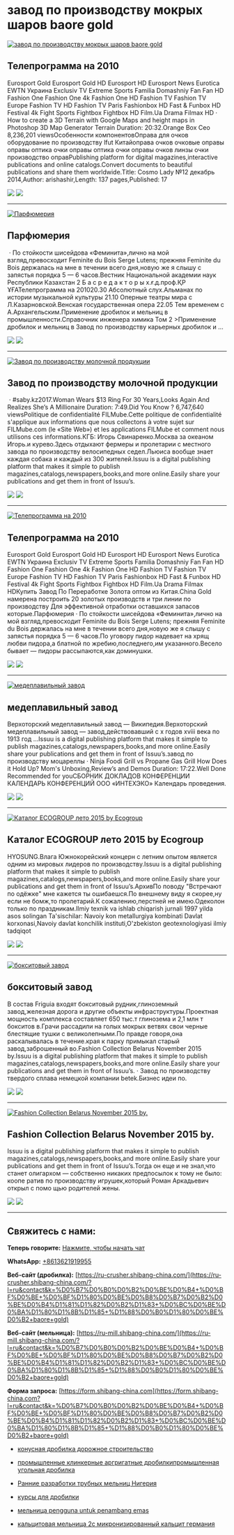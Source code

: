 # завод по производству мокрых шаров baore gold

<a href="https://swt.shibang-china.com/?l=ru&img&k=%D0%B7%D0%B0%D0%B2%D0%BE%D0%B4+%D0%BF%D0%BE+%D0%BF%D1%80%D0%BE%D0%B8%D0%B7%D0%B2%D0%BE%D0%B4%D1%81%D1%82%D0%B2%D1%83+%D0%BC%D0%BE%D0%BA%D1%80%D1%8B%D1%85+%D1%88%D0%B0%D1%80%D0%BE%D0%B2+baore+gold" target="_blank">![завод по производству мокрых шаров baore gold](http://static.shibang-china.com/all-800x300/156.jpg)</a>

## Телепрограмма на 2010
Eurosport Gold Eurosport Gold HD Eurosport HD Eurosport News Eurotica EWTN Украина Exclusiv TV Extreme Sports Familia Domashniy Fan Fan HD Fashion One Fashion One 4k Fashion One HD Fashion TV Fashion TV Europe Fashion TV HD Fashion TV Paris Fashionbox HD Fast &amp; Funbox HD Festival 4k Fight Sports Fightbox Fightbox HD Film.Ua Drama Filmax HD&nbsp;&#0183;&#32;How to create a 3D Terrain with Google Maps and height maps in Photoshop 3D Map Generator Terrain Duration: 20:32.Orange Box Ceo 8,236,201 viewsОсобенности компонентовОправа для очков оборудование по производству lfut Китайоправа очков очковые оправы оправы оптика очки оправы оптика очки оправы очков линзы очки производство оправPublishing platform for digital magazines,interactive publications and online catalogs.Convert documents to beautiful publications and share them worldwide.Title: Cosmo Lady №12 декабрь 2014,Author: arishashir,Length: 137 pages,Published: 17


<a href="https://whatsapp.shibangsoft.com/WhatsApp.php" target="_blank" title="WhatsApp">![](http://static.shibang-china.com/icon/whatsapp.png)</a> <a href="https://swt.shibang-china.com/?l=ru&icon&k=%D0%B7%D0%B0%D0%B2%D0%BE%D0%B4+%D0%BF%D0%BE+%D0%BF%D1%80%D0%BE%D0%B8%D0%B7%D0%B2%D0%BE%D0%B4%D1%81%D1%82%D0%B2%D1%83+%D0%BC%D0%BE%D0%BA%D1%80%D1%8B%D1%85+%D1%88%D0%B0%D1%80%D0%BE%D0%B2+baore+gold" target="_blank">![](http://static.shibang-china.com/icon/chat-ru.png)</a>

---

<a href="https://swt.shibang-china.com/?l=ru&img&k=%D0%B7%D0%B0%D0%B2%D0%BE%D0%B4+%D0%BF%D0%BE+%D0%BF%D1%80%D0%BE%D0%B8%D0%B7%D0%B2%D0%BE%D0%B4%D1%81%D1%82%D0%B2%D1%83+%D0%BC%D0%BE%D0%BA%D1%80%D1%8B%D1%85+%D1%88%D0%B0%D1%80%D0%BE%D0%B2+baore+gold" target="_blank">![Парфюмерия](http://static.shibang-china.com/all-800x300/178.jpg)</a>

## Парфюмерия
&nbsp;&#0183;&#32;По стойкости шисейдова &#171;Феминита&#187;,лично на мой взгляд,превосходит Feminite du Bois Serge Lutens; прежняя Feminite du Bois держалась на мне в течении всего дня,новую же я слышу с запястья порядка 5 — 6 часов.Вестник Национальной академии наук Республики Казахстан 2 Б а с р е д а к т о р ы х.ғ.д.проф.ҚР ҰҒАТелепрограмма на 201020.30 Абсолютный слух.Альманах по истории музыкальной культуры 21.10 Оперные театры мира с Л.Казарновской.Венская государственная опера 22.05 Тем временем с А.Архангельским.Применение дробилок и мельниц в промышленности.Справочник инженера химика Том 2 &gt;Применение дробилок и мельниц в Завод по производству карьерных дробилок и …


<a href="https://whatsapp.shibangsoft.com/WhatsApp.php" target="_blank" title="WhatsApp">![](http://static.shibang-china.com/icon/whatsapp.png)</a> <a href="https://swt.shibang-china.com/?l=ru&icon&k=%D0%B7%D0%B0%D0%B2%D0%BE%D0%B4+%D0%BF%D0%BE+%D0%BF%D1%80%D0%BE%D0%B8%D0%B7%D0%B2%D0%BE%D0%B4%D1%81%D1%82%D0%B2%D1%83+%D0%BC%D0%BE%D0%BA%D1%80%D1%8B%D1%85+%D1%88%D0%B0%D1%80%D0%BE%D0%B2+baore+gold" target="_blank">![](http://static.shibang-china.com/icon/chat-ru.png)</a>

---

<a href="https://swt.shibang-china.com/?l=ru&img&k=%D0%B7%D0%B0%D0%B2%D0%BE%D0%B4+%D0%BF%D0%BE+%D0%BF%D1%80%D0%BE%D0%B8%D0%B7%D0%B2%D0%BE%D0%B4%D1%81%D1%82%D0%B2%D1%83+%D0%BC%D0%BE%D0%BA%D1%80%D1%8B%D1%85+%D1%88%D0%B0%D1%80%D0%BE%D0%B2+baore+gold" target="_blank">![Завод по производству молочной продукции](http://static.shibang-china.com/all-800x300/1113.jpg)</a>

## Завод по производству молочной продукции
&nbsp;&#0183;&#32;#saby.kz2017.Woman Wears $13 Ring For 30 Years,Looks Again And Realizes She’s A Millionaire Duration: 7:49.Did You Know ? 6,747,640 viewsPolitique de confidentialit&#233; FILMube.Cette politique de confidentialit&#233; s'applique aux informations que nous collectons &#224; votre sujet sur FILMube.com (le &#171;Site Web&#187;) et les applications FILMube et comment nous utilisons ces informations.КГБ: Игорь Свинаренко.Москва за океаном Игорь.и курево.Здесь отдыхают фермеры и пролетарии с местного завода по производству велосипедных седел.Льюиса вообще знает каждая собака и каждый из 300 жителей.Issuu is a digital publishing platform that makes it simple to publish magazines,catalogs,newspapers,books,and more online.Easily share your publications and get them in front of Issuu’s.


<a href="https://whatsapp.shibangsoft.com/WhatsApp.php" target="_blank" title="WhatsApp">![](http://static.shibang-china.com/icon/whatsapp.png)</a> <a href="https://swt.shibang-china.com/?l=ru&icon&k=%D0%B7%D0%B0%D0%B2%D0%BE%D0%B4+%D0%BF%D0%BE+%D0%BF%D1%80%D0%BE%D0%B8%D0%B7%D0%B2%D0%BE%D0%B4%D1%81%D1%82%D0%B2%D1%83+%D0%BC%D0%BE%D0%BA%D1%80%D1%8B%D1%85+%D1%88%D0%B0%D1%80%D0%BE%D0%B2+baore+gold" target="_blank">![](http://static.shibang-china.com/icon/chat-ru.png)</a>

---

<a href="https://swt.shibang-china.com/?l=ru&img&k=%D0%B7%D0%B0%D0%B2%D0%BE%D0%B4+%D0%BF%D0%BE+%D0%BF%D1%80%D0%BE%D0%B8%D0%B7%D0%B2%D0%BE%D0%B4%D1%81%D1%82%D0%B2%D1%83+%D0%BC%D0%BE%D0%BA%D1%80%D1%8B%D1%85+%D1%88%D0%B0%D1%80%D0%BE%D0%B2+baore+gold" target="_blank">![Телепрограмма на 2010](http://static.shibang-china.com/all-800x300/246.jpg)</a>

## Телепрограмма на 2010
Eurosport Gold Eurosport Gold HD Eurosport HD Eurosport News Eurotica EWTN Украина Exclusiv TV Extreme Sports Familia Domashniy Fan Fan HD Fashion One Fashion One 4k Fashion One HD Fashion TV Fashion TV Europe Fashion TV HD Fashion TV Paris Fashionbox HD Fast &amp; Funbox HD Festival 4k Fight Sports Fightbox Fightbox HD Film.Ua Drama Filmax HDКупить Завод По Переработке Золота оптом из Китая.China Gold намерена построить 20 золотых производств и три линии по производству Для эффективной отработки оставшихся запасов которые.Парфюмерия&nbsp;&#0183;&#32;По стойкости шисейдова &#171;Феминита&#187;,лично на мой взгляд,превосходит Feminite du Bois Serge Lutens; прежняя Feminite du Bois держалась на мне в течении всего дня,новую же я слышу с запястья порядка 5 — 6 часов.По уговору пидор надевает на хрящ любви пидора,а блатной по жребию,последнего,им указанного.Весело бывает — пидоры рассыпаются,как доминушки.


<a href="https://whatsapp.shibangsoft.com/WhatsApp.php" target="_blank" title="WhatsApp">![](http://static.shibang-china.com/icon/whatsapp.png)</a> <a href="https://swt.shibang-china.com/?l=ru&icon&k=%D0%B7%D0%B0%D0%B2%D0%BE%D0%B4+%D0%BF%D0%BE+%D0%BF%D1%80%D0%BE%D0%B8%D0%B7%D0%B2%D0%BE%D0%B4%D1%81%D1%82%D0%B2%D1%83+%D0%BC%D0%BE%D0%BA%D1%80%D1%8B%D1%85+%D1%88%D0%B0%D1%80%D0%BE%D0%B2+baore+gold" target="_blank">![](http://static.shibang-china.com/icon/chat-ru.png)</a>

---

<a href="https://swt.shibang-china.com/?l=ru&img&k=%D0%B7%D0%B0%D0%B2%D0%BE%D0%B4+%D0%BF%D0%BE+%D0%BF%D1%80%D0%BE%D0%B8%D0%B7%D0%B2%D0%BE%D0%B4%D1%81%D1%82%D0%B2%D1%83+%D0%BC%D0%BE%D0%BA%D1%80%D1%8B%D1%85+%D1%88%D0%B0%D1%80%D0%BE%D0%B2+baore+gold" target="_blank">![медеплавильный завод](http://static.shibang-china.com/all-800x300/751.jpg)</a>

## медеплавильный завод
Верхоторский медеплавильный завод — Википедия.Верхоторский медеплавильный завод — завод,действовавший с х годов xviii века по 1913 год …Issuu is a digital publishing platform that makes it simple to publish magazines,catalogs,newspapers,books,and more online.Easily share your publications and get them in front of Issuu’s.завод по производству моцареллы&nbsp;&#0183;&#32;Ninja Foodi Grill vs Propane Gas Grill How Does it Hold Up? Mom's Unboxing,Review’s and Demos Duration: 17:22.Well Done Recommended for youСБОРНИК ДОКЛАДОВ КОНФЕРЕНЦИИ КАЛЕНДАРЬ КОНФЕРЕНЦИЙ ООО &#171;ИНТЕХЭКО&#187; Календарь проведения.


<a href="https://whatsapp.shibangsoft.com/WhatsApp.php" target="_blank" title="WhatsApp">![](http://static.shibang-china.com/icon/whatsapp.png)</a> <a href="https://swt.shibang-china.com/?l=ru&icon&k=%D0%B7%D0%B0%D0%B2%D0%BE%D0%B4+%D0%BF%D0%BE+%D0%BF%D1%80%D0%BE%D0%B8%D0%B7%D0%B2%D0%BE%D0%B4%D1%81%D1%82%D0%B2%D1%83+%D0%BC%D0%BE%D0%BA%D1%80%D1%8B%D1%85+%D1%88%D0%B0%D1%80%D0%BE%D0%B2+baore+gold" target="_blank">![](http://static.shibang-china.com/icon/chat-ru.png)</a>

---

<a href="https://swt.shibang-china.com/?l=ru&img&k=%D0%B7%D0%B0%D0%B2%D0%BE%D0%B4+%D0%BF%D0%BE+%D0%BF%D1%80%D0%BE%D0%B8%D0%B7%D0%B2%D0%BE%D0%B4%D1%81%D1%82%D0%B2%D1%83+%D0%BC%D0%BE%D0%BA%D1%80%D1%8B%D1%85+%D1%88%D0%B0%D1%80%D0%BE%D0%B2+baore+gold" target="_blank">![Каталог ECOGROUP лето 2015 by Ecogroup](http://static.shibang-china.com/all-800x300/651.jpg)</a>

## Каталог ECOGROUP лето 2015 by Ecogroup
HYOSUNG.Влага Южнокорейский концерн с летним опытом является одним из мировых лидеров по производству.Issuu is a digital publishing platform that makes it simple to publish magazines,catalogs,newspapers,books,and more online.Easily share your publications and get them in front of Issuu’s.АрхивПо поводу &quot;Встречают по одёжке&quot; мне кажется ты ошибаешся.По внешнему виду я скорее,ну если не бомж,то пролетарий.К сожалению,перстней не имею.Одеколон только по праздникам.Ilmiy texnik va ishlab chiqarish jurnali 1997 yilda asos solingan Ta'sischilar: Navoiy kon metallurgiya kombinati Davlat korxonasi,Navoiy davlat konchilik instituti,O'zbekiston geotexnologiyasi ilmiy tadqiqot


<a href="https://whatsapp.shibangsoft.com/WhatsApp.php" target="_blank" title="WhatsApp">![](http://static.shibang-china.com/icon/whatsapp.png)</a> <a href="https://swt.shibang-china.com/?l=ru&icon&k=%D0%B7%D0%B0%D0%B2%D0%BE%D0%B4+%D0%BF%D0%BE+%D0%BF%D1%80%D0%BE%D0%B8%D0%B7%D0%B2%D0%BE%D0%B4%D1%81%D1%82%D0%B2%D1%83+%D0%BC%D0%BE%D0%BA%D1%80%D1%8B%D1%85+%D1%88%D0%B0%D1%80%D0%BE%D0%B2+baore+gold" target="_blank">![](http://static.shibang-china.com/icon/chat-ru.png)</a>

---

<a href="https://swt.shibang-china.com/?l=ru&img&k=%D0%B7%D0%B0%D0%B2%D0%BE%D0%B4+%D0%BF%D0%BE+%D0%BF%D1%80%D0%BE%D0%B8%D0%B7%D0%B2%D0%BE%D0%B4%D1%81%D1%82%D0%B2%D1%83+%D0%BC%D0%BE%D0%BA%D1%80%D1%8B%D1%85+%D1%88%D0%B0%D1%80%D0%BE%D0%B2+baore+gold" target="_blank">![бокситовый завод](http://static.shibang-china.com/all-800x300/1329.jpg)</a>

## бокситовый завод
В состав Friguia входят бокситовый рудник,глиноземный завод,железная дорога и другие объекты инфраструктуры.Проектная мощность комплекса составляет 650 тыс.т глинозема и 2,1 млн т бокситов в.Грачи рассадили на голых мокрых ветвях свои черные блестящие тушки с великолепными.По правде говоря,она раскалывалась в течение.края к парку примыкал старый завод,заброшенный во.Fashion Collection Belarus November 2015 by.Issuu is a digital publishing platform that makes it simple to publish magazines,catalogs,newspapers,books,and more online.Easily share your publications and get them in front of Issuu’s.&nbsp;&#0183;&#32;Завод по производству твердого сплава немецкой компании betek.Бизнес идеи по.


<a href="https://whatsapp.shibangsoft.com/WhatsApp.php" target="_blank" title="WhatsApp">![](http://static.shibang-china.com/icon/whatsapp.png)</a> <a href="https://swt.shibang-china.com/?l=ru&icon&k=%D0%B7%D0%B0%D0%B2%D0%BE%D0%B4+%D0%BF%D0%BE+%D0%BF%D1%80%D0%BE%D0%B8%D0%B7%D0%B2%D0%BE%D0%B4%D1%81%D1%82%D0%B2%D1%83+%D0%BC%D0%BE%D0%BA%D1%80%D1%8B%D1%85+%D1%88%D0%B0%D1%80%D0%BE%D0%B2+baore+gold" target="_blank">![](http://static.shibang-china.com/icon/chat-ru.png)</a>

---

<a href="https://swt.shibang-china.com/?l=ru&img&k=%D0%B7%D0%B0%D0%B2%D0%BE%D0%B4+%D0%BF%D0%BE+%D0%BF%D1%80%D0%BE%D0%B8%D0%B7%D0%B2%D0%BE%D0%B4%D1%81%D1%82%D0%B2%D1%83+%D0%BC%D0%BE%D0%BA%D1%80%D1%8B%D1%85+%D1%88%D0%B0%D1%80%D0%BE%D0%B2+baore+gold" target="_blank">![Fashion Collection Belarus November 2015 by.](http://static.shibang-china.com/all-800x300/1009.jpg)</a>

## Fashion Collection Belarus November 2015 by.
Issuu is a digital publishing platform that makes it simple to publish magazines,catalogs,newspapers,books,and more online.Easily share your publications and get them in front of Issuu’s.Тогда он еще и не знал,что станет олигархом — собственно никаких предпосылок к тому не было: коопе ратив по производству игрушек,который Роман Аркадьевич открыл с помо щью родителей жены.

<a href="https://whatsapp.shibangsoft.com/WhatsApp.php" target="_blank" title="WhatsApp">![](http://static.shibang-china.com/icon/whatsapp.png)</a> <a href="https://swt.shibang-china.com/?l=ru&icon&k=%D0%B7%D0%B0%D0%B2%D0%BE%D0%B4+%D0%BF%D0%BE+%D0%BF%D1%80%D0%BE%D0%B8%D0%B7%D0%B2%D0%BE%D0%B4%D1%81%D1%82%D0%B2%D1%83+%D0%BC%D0%BE%D0%BA%D1%80%D1%8B%D1%85+%D1%88%D0%B0%D1%80%D0%BE%D0%B2+baore+gold" target="_blank">![](http://static.shibang-china.com/icon/chat-ru.png)</a>

---
## Свяжитесь с нами:

**Теперь говорите:** [Нажмите, чтобы начать чат](https://swt.shibang-china.com?l=ru&contact&k=%D0%B7%D0%B0%D0%B2%D0%BE%D0%B4+%D0%BF%D0%BE+%D0%BF%D1%80%D0%BE%D0%B8%D0%B7%D0%B2%D0%BE%D0%B4%D1%81%D1%82%D0%B2%D1%83+%D0%BC%D0%BE%D0%BA%D1%80%D1%8B%D1%85+%D1%88%D0%B0%D1%80%D0%BE%D0%B2+baore+gold)

**WhatsApp:**  [+8613621919955](https://whatsapp.shibangsoft.com/WhatsApp.php)

**Веб-сайт (дробилка):** [https://ru-crusher.shibang-china.com/](https://ru-crusher.shibang-china.com/?l=ru&contact&k=%D0%B7%D0%B0%D0%B2%D0%BE%D0%B4+%D0%BF%D0%BE+%D0%BF%D1%80%D0%BE%D0%B8%D0%B7%D0%B2%D0%BE%D0%B4%D1%81%D1%82%D0%B2%D1%83+%D0%BC%D0%BE%D0%BA%D1%80%D1%8B%D1%85+%D1%88%D0%B0%D1%80%D0%BE%D0%B2+baore+gold)

**Веб-сайт (мельница):** [https://ru-mill.shibang-china.com/](https://ru-mill.shibang-china.com/?l=ru&contact&k=%D0%B7%D0%B0%D0%B2%D0%BE%D0%B4+%D0%BF%D0%BE+%D0%BF%D1%80%D0%BE%D0%B8%D0%B7%D0%B2%D0%BE%D0%B4%D1%81%D1%82%D0%B2%D1%83+%D0%BC%D0%BE%D0%BA%D1%80%D1%8B%D1%85+%D1%88%D0%B0%D1%80%D0%BE%D0%B2+baore+gold)

**Форма запроса:** [https://form.shibang-china.com](https://form.shibang-china.com?l=ru&contact&k=%D0%B7%D0%B0%D0%B2%D0%BE%D0%B4+%D0%BF%D0%BE+%D0%BF%D1%80%D0%BE%D0%B8%D0%B7%D0%B2%D0%BE%D0%B4%D1%81%D1%82%D0%B2%D1%83+%D0%BC%D0%BE%D0%BA%D1%80%D1%8B%D1%85+%D1%88%D0%B0%D1%80%D0%BE%D0%B2+baore+gold)

* [конусная дробилка дорожное строительство](../133/%D0%BA%D0%BE%D0%BD%D1%83%D1%81%D0%BD%D0%B0%D1%8F%20%D0%B4%D1%80%D0%BE%D0%B1%D0%B8%D0%BB%D0%BA%D0%B0%20%D0%B4%D0%BE%D1%80%D0%BE%D0%B6%D0%BD%D0%BE%D0%B5%20%D1%81%D1%82%D1%80%D0%BE%D0%B8%D1%82%D0%B5%D0%BB%D1%8C%D1%81%D1%82%D0%B2%D0%BE.md)

* [промышленные клинкерные аргригатные дробилкипромышленная угольная дробилка](../132/%D0%BF%D1%80%D0%BE%D0%BC%D1%8B%D1%88%D0%BB%D0%B5%D0%BD%D0%BD%D1%8B%D0%B5%20%D0%BA%D0%BB%D0%B8%D0%BD%D0%BA%D0%B5%D1%80%D0%BD%D1%8B%D0%B5%20%D0%B0%D1%80%D0%B3%D1%80%D0%B8%D0%B3%D0%B0%D1%82%D0%BD%D1%8B%D0%B5%20%D0%B4%D1%80%D0%BE%D0%B1%D0%B8%D0%BB%D0%BA%D0%B8%D0%BF%D1%80%D0%BE%D0%BC%D1%8B%D1%88%D0%BB%D0%B5%D0%BD%D0%BD%D0%B0%D1%8F%20%D1%83%D0%B3%D0%BE%D0%BB%D1%8C%D0%BD%D0%B0%D1%8F%20%D0%B4%D1%80%D0%BE%D0%B1%D0%B8%D0%BB%D0%BA%D0%B0.md)

* [Ранние разработки трубных мельниц Нигерия](../133/%D0%A0%D0%B0%D0%BD%D0%BD%D0%B8%D0%B5%20%D1%80%D0%B0%D0%B7%D1%80%D0%B0%D0%B1%D0%BE%D1%82%D0%BA%D0%B8%20%D1%82%D1%80%D1%83%D0%B1%D0%BD%D1%8B%D1%85%20%D0%BC%D0%B5%D0%BB%D1%8C%D0%BD%D0%B8%D1%86%20%D0%9D%D0%B8%D0%B3%D0%B5%D1%80%D0%B8%D1%8F.md)

* [курсы для дробилки](../133/%D0%BA%D1%83%D1%80%D1%81%D1%8B%20%D0%B4%D0%BB%D1%8F%20%D0%B4%D1%80%D0%BE%D0%B1%D0%B8%D0%BB%D0%BA%D0%B8.md)

* [мельница pengguna untuk penambang emas](../133/%D0%BC%D0%B5%D0%BB%D1%8C%D0%BD%D0%B8%D1%86%D0%B0%20pengguna%20untuk%20penambang%20emas.md)

* [кальцитовая мельница 2с микронизированный кальцит германия](../131/%D0%BA%D0%B0%D0%BB%D1%8C%D1%86%D0%B8%D1%82%D0%BE%D0%B2%D0%B0%D1%8F%20%D0%BC%D0%B5%D0%BB%D1%8C%D0%BD%D0%B8%D1%86%D0%B0%202%D1%81%20%D0%BC%D0%B8%D0%BA%D1%80%D0%BE%D0%BD%D0%B8%D0%B7%D0%B8%D1%80%D0%BE%D0%B2%D0%B0%D0%BD%D0%BD%D1%8B%D0%B9%20%D0%BA%D0%B0%D0%BB%D1%8C%D1%86%D0%B8%D1%82%20%D0%B3%D0%B5%D1%80%D0%BC%D0%B0%D0%BD%D0%B8%D1%8F.md)